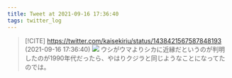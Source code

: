 ```yaml
---
title: Tweet at 2021-09-16 17:36:40
tags: twitter_log
---
```


> [!CITE] https://twitter.com/kaisekiriu/status/1438421567587848193 (2021-09-16 17:36:40)
> ![](https://twitter.com/kaisekiriu/status/1438421567587848193)
> ウシがウマよりシカに近縁だというのが判明したのが1990年代だったら、やはりクジラと同じようなことになってたのでは。
